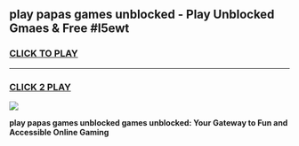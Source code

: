 
## play papas games unblocked - Play Unblocked Gmaes & Free #l5ewt
<h3>
<a href="https://premium.freeplayer.one?title=play_papas_games_unblocked&ref=03M">CLICK TO PLAY</a></h3>
<hr>

<h3>
<a href="https://premium.freeplayer.one?title=play_papas_games_unblocked&ref=03M">CLICK 2 PLAY</a>
  
</h3>

<a href="https://premium.freeplayer.one?title=play_papas_games_unblocked&ref=03M"><img src="https://clearcache.store/games.png"></a>


**play papas games unblocked games unblocked: Your Gateway to Fun and Accessible Online Gaming**

